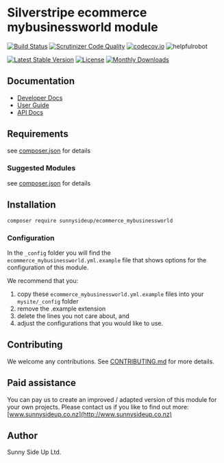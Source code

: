 # Silverstripe ecommerce mybusinessworld module
[![Build Status](https://travis-ci.org/sunnysideup/silverstripe-ecommerce_mybusinessworld.svg?branch=master)](https://travis-ci.org/sunnysideup/silverstripe-ecommerce_mybusinessworld)
[![Scrutinizer Code Quality](https://scrutinizer-ci.com/g/sunnysideup/silverstripe-ecommerce_mybusinessworld/badges/quality-score.png?b=master)](https://scrutinizer-ci.com/g/sunnysideup/silverstripe-ecommerce_mybusinessworld/?branch=master)
[![codecov.io](https://codecov.io/github/sunnysideup/silverstripe-ecommerce_mybusinessworld/coverage.svg?branch=master)](https://codecov.io/github/sunnysideup/silverstripe-ecommerce_mybusinessworld?branch=master)
![helpfulrobot](https://helpfulrobot.io/sunnysideup/ecommerce_mybusinessworld/badge)

[![Latest Stable Version](https://poser.pugx.org/sunnysideup/ecommerce_mybusinessworld/version)](https://packagist.org/packages/sunnysideup/ecommerce_mybusinessworld)
[![License](https://poser.pugx.org/sunnysideup/ecommerce_mybusinessworld/license)](https://packagist.org/packages/sunnysideup/ecommerce_mybusinessworld)
[![Monthly Downloads](https://poser.pugx.org/sunnysideup/ecommerce_mybusinessworld/d/monthly)](https://packagist.org/packages/sunnysideup/ecommerce_mybusinessworld)


## Documentation



 * [Developer Docs](docs/en/INDEX.md)
 * [User Guide](docs/en/userguide.md)
 * [API Docs](http://docs.ssmods.com/sunnysideup/ecommerce_mybusinessworld)

## Requirements



see [composer.json](composer.json) for details

### Suggested Modules



see [composer.json](composer.json) for details


## Installation


```
composer require sunnysideup/ecommerce_mybusinessworld
```

### Configuration



In the `_config` folder you will find the `ecommerce_mybusinessworld.yml.example`
file that shows options for the configuration of this module.

We recommend that you:

  1. copy these `ecommerce_mybusinessworld.yml.example` files into your
`mysite/_config` folder
  2. remove the .example extension
  3. delete the lines you not care about, and
  4. adjust the configurations that you would like to use.


## Contributing



We welcome any contributions. See [CONTRIBUTING.md](CONTRIBUTING.md) for more details.

## Paid assistance



You can pay us to create an improved / adapted version of this module for your own projects.  Please contact us if you like to find out more: [www.sunnysideup.co.nz](http://www.sunnysideup.co.nz)

## Author



Sunny Side Up Ltd.

